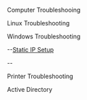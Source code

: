 Computer Troubleshooing

Linux Troubleshooting

Windows Troubleshooting

--[Static IP Setup](Setting-Static-IP/StaticIP.md)

--


Printer Troubleshooting

Active Directory
